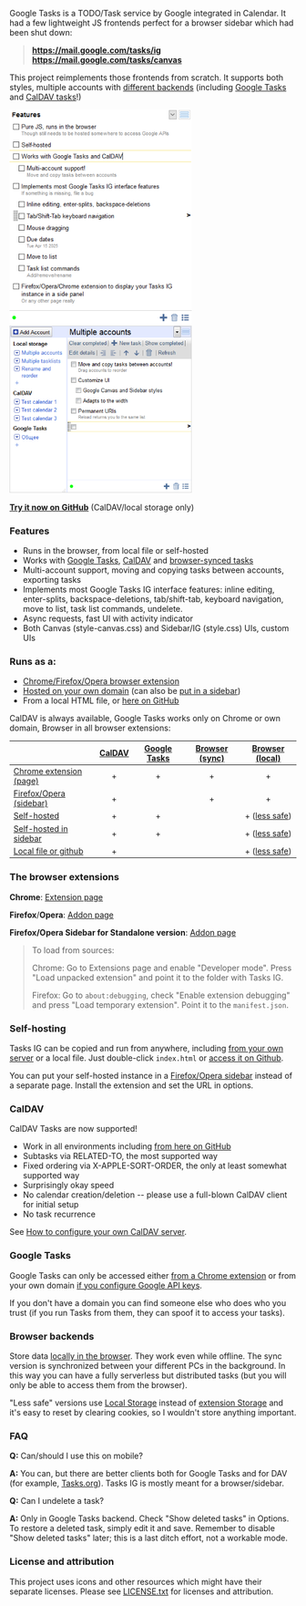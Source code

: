 Google Tasks is a TODO/Task service by Google integrated in Calendar. It had a few lightweight JS frontends perfect for a browser sidebar which had been shut down:

> **https://mail.google.com/tasks/ig**
> **https://mail.google.com/tasks/canvas**

This project reimplements those frontends from scratch. It supports both styles, multiple accounts with [different backends](#backends) (including [Google Tasks](#backend-gtasks) and [CalDAV tasks](#backend-caldav)!)

<img width="320px" src="docs/screen-features.png" /> <img width="320px" src="docs/screen-canvas1.png" />

**[Try it now on GitHub](https://himselfv.github.io/tasks-ig/)** (CalDAV/local storage only)

### Features
* Runs in the browser, from local file or self-hosted
* Works with [Google Tasks](#backend-gtasks), [CalDAV](#backend-caldav) and [browser-synced tasks](#backend-browser)
* Multi-account support, moving and copying tasks between accounts, exporting tasks
* Implements most Google Tasks IG interface features: inline editing, enter-splits, backspace-deletions, tab/shift-tab, keyboard navigation, move to list, task list commands, undelete.
* Async requests, fast UI with activity indicator
* Both Canvas (style-canvas.css) and Sidebar/IG (style.css) UIs, custom UIs


### Runs as a:
* [Chrome/Firefox/Opera browser extension](#extensions)
* [Hosted on your own domain](#self-hosting) (can also be [put in a sidebar](#sidebar-standalone))
* From a local HTML file, or [here on GitHub](https://himselfv.github.io/tasks-ig/)

<a name="backends"></a>CalDAV is always available, Google Tasks works only on Chrome or own domain, Browser in all browser extensions:

|						| [CalDAV](#backend-caldav)| [Google Tasks](#backend-gtasks)	| [Browser (sync)](#backend-browser)	| [Browser (local)](#backend-browser)			|
|------						|:----:	|:----:		|:----:			|:----:			|
| [Chrome extension (page)](#extensions)	| +	| +		| +			| +			|
| [Firefox/Opera (sidebar)](#extensions)	| +	| 		| +			| +			|
| [Self-hosted](#self-hosting)			| +	| +		| 			| + ([less safe](#backend-local-storage))		|
| [Self-hosted in sidebar](#webpanel)		| +	| +		| 			| + ([less safe](#backend-local-storage))		|
| [Local file or github](#self-hosting)		| +	| 		| 			| + ([less safe](#backend-local-storage))		|



### <a name="extensions"></a> The browser extensions

**Chrome**: [Extension page](https://chrome.google.com/webstore/detail/tasks-ig/nemjdegnmkepopaeifiolicbkgldjokn)

**Firefox**/**Opera**: [Addon page](https://addons.mozilla.org/ru/firefox/addon/tasks-ig/)

<a name="webpanel"></a>**Firefox/Opera Sidebar for Standalone version**: [Addon page](https://addons.mozilla.org/ru/firefox/addon/tasks-ig-webpanel/)

> To load from sources:
>
> Chrome: Go to Extensions page and enable "Developer mode". Press "Load unpacked extension" and point it to the folder with Tasks IG.
>
> Firefox: Go to `about:debugging`, check "Enable extension debugging" and press "Load temporary extension". Point it to the `manifest.json`.


### <a name="self-hosting"></a> Self-hosting
Tasks IG can be copied and run from anywhere, including [from your own server](docs/hosting.md) or a local file. Just double-click `index.html` or [access it on Github](https://himselfv.github.io/tasks-ig/).

You can put your self-hosted instance in a [Firefox/Opera sidebar](#webpanel) instead of a separate page. Install the extension and set the URL in options.

### <a name="backend-caldav"></a>CalDAV
CalDAV Tasks are now supported!

* Work in all environments including [from here on GitHub](https://himselfv.github.io/tasks-ig/)
* Subtasks via RELATED-TO, the most supported way
* Fixed ordering via X-APPLE-SORT-ORDER, the only at least somewhat supported way
* Surprisingly okay speed
* No calendar creation/deletion -- please use a full-blown CalDAV client for initial setup
* No task recurrence

See [How to configure your own CalDAV server](docs/hosting.md#caldav).


### <a name="backend-gtasks"></a>Google Tasks
Google Tasks can only be accessed either [from a Chrome extension](#extensions) or from your own domain [if you configure Google API keys](docs/hosting.md#gtasks).

If you don't have a domain you can find someone else who does who you trust (if you run Tasks from them, they can spoof it to access your tasks).


### <a name="backend-browser"></a>Browser backends
Store data [locally in the browser](https://developer.mozilla.org/en-US/docs/Mozilla/Add-ons/WebExtensions/API/storage). They work even while offline. The sync version is synchronized between your different PCs in the background. In this way you can have a fully serverless but distributed tasks (but you will only be able to access them from the browser).

<a name="backend-local-storage"></a>"Less safe" versions use [Local Storage](https://developer.mozilla.org/en-US/docs/Web/API/Window/localStorage) instead of [extension Storage](https://developer.mozilla.org/en-US/docs/Mozilla/Add-ons/WebExtensions/API/storage) and it's easy to reset by clearing cookies, so I wouldn't store anything important.


### FAQ

**Q:** Can/should I use this on mobile?

**A:** You can, but there are better clients both for Google Tasks and for DAV (for example, [Tasks.org](https://f-droid.org/ru/packages/org.tasks/)). Tasks IG is mostly meant for a browser/sidebar.

**Q:** Can I undelete a task?

**A:** Only in Google Tasks backend. Check "Show deleted tasks" in Options. To restore a deleted task, simply edit it and save. Remember to disable "Show deleted tasks" later; this is a last ditch effort, not a workable mode.


### License and attribution
This project uses icons and other resources which might have their separate licenses. Please see [LICENSE.txt](LICENSE.txt) for licenses and attribution.
 
